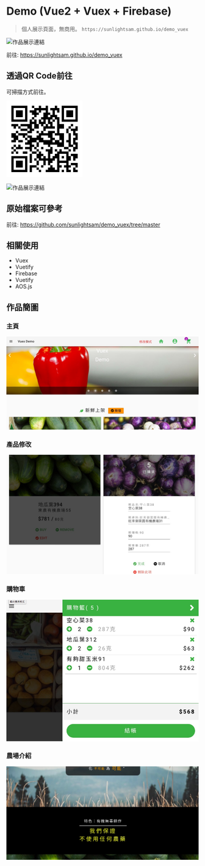 
# Demo (Vue2 + Vuex + Firebase) 

> 個人展示頁面，無商用。
> `https://sunlightsam.github.io/demo_vuex`

![作品展示連結](https://sunlightsam.github.io/demo_vuex/)

前往: <https://sunlightsam.github.io/demo_vuex>

## 透過QR Code前往 
可掃描方式前往。

![掃描前往](https://github.com/sunlightsam/demo_vuex/blob/gh-pages/about_readme/demo_link.png)


![作品展示連結](https://sunlightsam.github.io/demo_vuex/)

## 原始檔案可參考
前往: <https://github.com/sunlightsam/demo_vuex/tree/master>

## 相關使用
- Vuex
- Vuetify
- Firebase
- Vuetify
- AOS.js

## 作品簡圖
### 主頁
![主頁](https://github.com/sunlightsam/demo_vuex/blob/gh-pages/about_readme/demo01.jpg)

### 產品修改
![產品修改](https://github.com/sunlightsam/demo_vuex/blob/gh-pages/about_readme/demo02.jpg)

### 購物車
![購物車](https://github.com/sunlightsam/demo_vuex/blob/gh-pages/about_readme/demo03.jpg)

### 農場介紹
![農場介紹](https://github.com/sunlightsam/demo_vuex/blob/gh-pages/about_readme/demo04.jpg)

